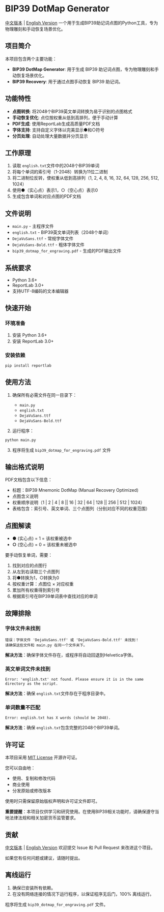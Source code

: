 # BIP39 DotMap Generator

[中文版本](README.md) | [English Version](README_EN.md)
一个用于生成BIP39助记词点图的Python工具，专为物理雕刻和手动恢复场景优化。

## 项目简介

本项目包含两个主要功能：

- **BIP39 DotMap Generator**: 用于生成 BIP39 助记词点图，专为物理雕刻和手动恢复场景优化。
- **BIP39 Recovery**: 用于通过点图手动恢复 BIP39 助记词。

## 功能特性

- **点图转换**: 将2048个BIP39英文单词转换为易于识别的点图格式
- **手动恢复优化**: 点位按权重从低到高排列，便于手动计算
- **PDF生成**: 使用ReportLab生成高质量PDF文档
- **字体支持**: 支持自定义字体以完美显示●和○符号
- **分页处理**: 自动处理大量数据并分页显示

## 工作原理

1. 读取 `english.txt`文件中的2048个BIP39单词
2. 将每个单词的索引号（1-2048）转换为11位二进制
3. 将二进制位反转，使权重从低到高排列（1, 2, 4, 8, 16, 32, 64, 128, 256, 512, 1024）
4. 使用●（实心点）表示1，○（空心点）表示0
5. 生成包含单词和对应点图的PDF文档

## 文件说明

- `main.py` - 主程序文件
- `english.txt` - BIP39英文单词列表（2048个单词）
- `DejaVuSans.ttf` - 常规字体文件
- `DejaVuSans-Bold.ttf` - 粗体字体文件
- `bip39_dotmap_for_engraving.pdf` - 生成的PDF输出文件

## 系统要求

- Python 3.6+
- ReportLab 3.0+
- 支持UTF-8编码的文本编辑器

## 快速开始

### 环境准备

1. 安装 Python 3.6+
2. 安装 ReportLab 3.0+

### 安装依赖

```bash
pip install reportlab
```

## 使用方法

1. 确保所有必需文件在同一目录下：

   - `main.py`
   - `english.txt`
   - `DejaVuSans.ttf`
   - `DejaVuSans-Bold.ttf`
2. 运行程序：

```bash
python main.py
```

3. 程序将生成 `bip39_dotmap_for_engraving.pdf` 文件

## 输出格式说明

PDF文档包含以下信息：

- 标题：BIP39 Mnemonic DotMap (Manual Recovery Optimized)
- 点图含义说明
- 权重顺序说明（1 | 2 | 4 | 8 || 16 | 32 | 64 | 128 || 256 | 512 | 1024）
- 表格包含：索引号、英文单词、三个点图列（分别对应不同的权重范围）

## 点图解读

- **●** (实心点) = 1 = 该权重被选中
- **○** (空心点) = 0 = 该权重未被选中

要手动恢复单词，需要：

1. 找到对应的点图行
2. 从左到右读取三个点图列
3. 将●转换为1，○转换为0
4. 按权重计算：点图位 × 对应权重
5. 累加所有权重得到索引号
6. 根据索引号在BIP39单词表中查找对应的单词

## 故障排除

### 字体文件未找到

```
错误：字体文件 'DejaVuSans.ttf' 或 'DejaVuSans-Bold.ttf' 未找到！
请确保这些文件和 main.py 在同一个文件夹下。
```

**解决方法**：确保字体文件存在，或程序将自动回退到Helvetica字体。

### 英文单词文件未找到

```
Error: 'english.txt' not found. Please ensure it is in the same directory as the script.
```

**解决方法**：确保 `english.txt`文件存在于程序目录中。

### 单词数量不匹配

```
Error: english.txt has X words (should be 2048).
```

**解决方法**：确保 `english.txt`包含完整的2048个BIP39单词。

## 许可证

本项目采用 [MIT License](LICENSE) 开源许可证。

您可以自由地：

- 使用、复制和修改代码
- 商业使用
- 分发原始或修改版本

使用时只需保留原始版权声明和许可证文件即可。

**重要提醒**：本项目仅供学习和研究使用。在使用BIP39相关功能时，请确保遵守当地法律法规和相关加密货币监管要求。

## 贡献

[中文版本](README.md) | [English Version](README_EN.md)
欢迎提交 Issue 和 Pull Request 来改进这个项目。

如果您有任何问题或建议，请随时提出。

## 离线运行

1. 确保已安装所有依赖。
2. 在没有网络连接的情况下运行程序，以保证程序无后门，100% 离线运行。

程序将生成 `bip39_dotmap_for_engraving.pdf` 文件。
